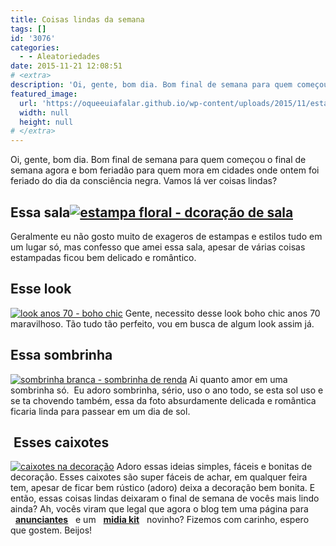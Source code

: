 ```yaml
---
title: Coisas lindas da semana
tags: []
id: '3076'
categories:
  - - Aleatoriedades
date: 2015-11-21 12:08:51
# <extra>
description: 'Oi, gente, bom dia. Bom final de semana para quem começou o final de semana agora e bom feriadão para quem mora em cidades onde ontem foi feriado do dia da consciência negra. Vamos lá ver coisas lindas? Essa sala Geralmente eu não gosto muito de exageros de estampas e estilos tudo em um lugar só, mas confesso que amei essa sala, apesar de várias coisas estampadas ficou bem delicado e romântico. Esse look Gente, necessito desse look boho chic anos 70 maravilhoso. Tão tudo tão perfeito, vou em busca de algum look assim já. Essa sombrinha Ai quanto amor em uma sombrinha só.  Eu adoro sombrinha, sério, uso o ano todo, se esta sol uso e se ta chovendo também, essa da foto absurdamente delicada e romântica ficaria linda para passear em um dia de sol.  Esses caixotes Adoro &hellip;'
featured_image: 
  url: 'https://oqueeuiafalar.github.io/wp-content/uploads/2015/11/estampa-floral-dcoração-de-sala.jpg'
  width: null
  height: null
# </extra>
---
```


Oi, gente, bom dia. Bom final de semana para quem começou o final de semana agora e bom feriadão para quem mora em cidades onde ontem foi feriado do dia da consciência negra. Vamos lá ver coisas lindas?

## Essa sala[![estampa floral - dcoração de sala](/wp-content/uploads/2015/11/estampa-floral-dcoração-de-sala.jpg)](/wp-content/uploads/2015/11/estampa-floral-dcoração-de-sala.jpg)

Geralmente eu não gosto muito de exageros de estampas e estilos tudo em um lugar só, mas confesso que amei essa sala, apesar de várias coisas estampadas ficou bem delicado e romântico.

## Esse look

[![look anos 70 - boho chic](/wp-content/uploads/2015/11/look-boho-chic-683x1024.jpg)](/wp-content/uploads/2015/11/look-boho-chic.jpg) Gente, necessito desse look boho chic anos 70 maravilhoso. Tão tudo tão perfeito, vou em busca de algum look assim já.

## Essa sombrinha

[![sombrinha branca - sombrinha de renda](/wp-content/uploads/2015/11/sombrinha-de-renda-491x1024.jpg)](/wp-content/uploads/2015/11/sombrinha-de-renda.jpg) Ai quanto amor em uma sombrinha só.  Eu adoro sombrinha, sério, uso o ano todo, se esta sol uso e se ta chovendo também, essa da foto absurdamente delicada e romântica ficaria linda para passear em um dia de sol.

##  Esses caixotes

[![caixotes na decoração ](/wp-content/uploads/2015/11/estante-de-caixotes-683x1024.jpg)](/wp-content/uploads/2015/11/estante-de-caixotes.jpg) Adoro essas ideias simples, fáceis e bonitas de decoração. Esses caixotes são super fáceis de achar, em qualquer feira tem, apesar de ficar bem rústico (adoro) deixa a decoração bem bonita. E então, essas coisas lindas deixaram o final de semana de vocês mais lindo ainda? Ah, vocês viram que legal que agora o blog tem uma página para   **[anunciantes](http://natalia.blog.br/anuncie/)**   e um   **[midia kit](/wp-content/uploads/2015/11/como-anunciar-no-blog-o-que-que-eu-ia-falar-midia-kit-2015.pdf)**   novinho? Fizemos com carinho, espero que gostem. Beijos!
